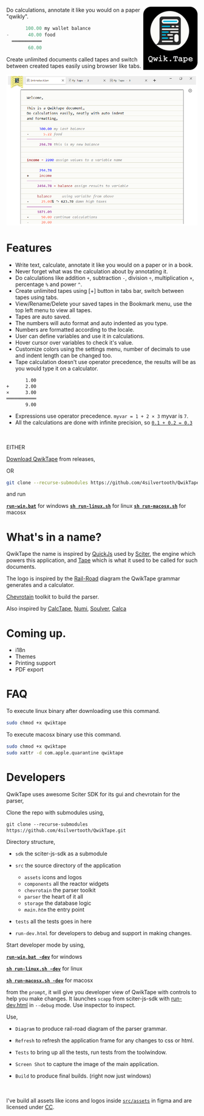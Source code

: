 <img src="Logo.png" align="right"
     alt="QwikTape logo by Viral Ghelani" width="144" height="166">
Do calculations, annotate it like you would on a paper "qwikly".

```js
       100.00 my wallet balance
-       40.00 food
  ═══════════
        60.00
```
Create unlimited documents called tapes and switch between created tapes easily using browser like tabs.

<img src="build/main-screen.png" width="750">

# Features

* Write text, calculate, annotate it like you would on a paper or in a book.
* Never forget what was the calculation about by annotating it.
* Do calculations like addition `+`, subtraction `-`, division `÷`, multiplication `×`, percentage `%` and power `^`.
* Create unlimited tapes using [+] button in tabs bar, switch between tapes using tabs.
* View/Rename/Delete your saved tapes in the Bookmark menu, use the top left menu to view all tapes.
* Tapes are auto saved.
* The numbers will auto format and auto indented as you type.
* Numbers are formatted according to the locale.
* User can define variables and use it in calculations.
* Hover cursor over variables to check it's value.
* Customize colors using the settings menu, number of decimals to use and indent length can be changed too.
* Tape calculation doesn't use operator precedence, the results will be as you would type it on a calculator. 
```
       1.00
+      2.00
×      3.00
═══════════
       9.00
```
* Expressions use operator precedence. `myvar = 1 + 2 × 3` myvar is `7`.
* All the calculations are done with infinite precision, so [`0.1 + 0.2 = 0.3`](https://0.30000000000000004.com/)


<br></br>
EITHER 

[Download QwikTape](https://github.com/4silvertooth/QwikTape/releases) from releases,

OR 
```bash
git clone --recurse-submodules https://github.com/4silvertooth/QwikTape.git
```
and run

[**`run-win.bat`**](run-win.bat) for windows
[**`sh run-linux.sh`**](run-linux.sh) for linux
[**`sh run-macosx.sh`**](run-macosx.sh) for macosx


# What's in a name?
QwikTape the name is inspired by [QuickJs](https://github.com/bellard/quickjs) used by [Sciter](https://gitlab.com/sciter-engine/sciter-js-sdk), the engine which powers this application, and [Tape](https://en.wikipedia.org/wiki/Punched_tape) which is what it used to be called for such documents. 

The logo is inspired by the [Rail-Road](build/railroad-diagram.htm) diagram the QwikTape grammar generates and a calculator.

[Chevrotain](https://github.com/Chevrotain/chevrotain) toolkit to build the parser.

Also inspired by [CalcTape](https://calctape.app/), [Numi](https://numi.app/), [Soulver](https://soulver.app/), [Calca](http://calca.io/)

# Coming up.
* i18n
* Themes
* Printing support
* PDF export

# FAQ
To execute linux binary after downloading use this command. 
```sh 
sudo chmod +x qwiktape
``` 

To execute macosx binary use this command. 
```sh
sudo chmod +x qwiktape
sudo xattr -d com.apple.quarantine qwiktape
```

# Developers
QwikTape uses awesome Sciter SDK for its gui and chevrotain for the parser,

Clone the repo with submodules using,

```
git clone --recurse-submodules https://github.com/4silvertooth/QwikTape.git
```
Directory structure,

* `sdk` the sciter-js-sdk as a submodule

* `src` the source directory of the application
    * `assets` icons and logos
    * `components` all the reactor widgets
    * `chevrotain` the parser toolkit
    * `parser` the heart of it all
    * `storage` the database logic
    * <i>`main.htm`</i> the entry point
* `tests` all the tests goes in here
* `run-dev.html` for developers to debug and support in making changes.

Start developer mode by using,

[**`run-win.bat -dev`**](run-win.bat) for windows

[**`sh run-linux.sh -dev`**](run-linux.sh) for linux

[**`sh run-macosx.sh -dev`**](run-macosx.sh) for macosx

from the `prompt`, it will give you developer view of QwikTape with controls to help you make changes. It launches `scapp` from sciter-js-sdk with [run-dev.html](run-dev.html) in `--debug` mode. Use inspector to inspect.

Use,

* `Diagram` to produce rail-road diagram of the parser grammar.

* `Refresh` to refresh the application frame for any changes to css or html.

* `Tests` to bring up all the tests, run tests from the toolwindow.

* `Screen Shot` to capture the image of the main application. 

* `Build` to produce final builds. (right now just windows)

<br></br>
I've build all assets like icons and logos inside [`src/assets`](src/assets) in figma and are licensed under [CC](
https://creativecommons.org/licenses/by/4.0/).